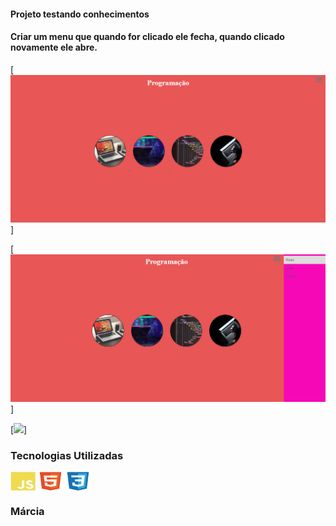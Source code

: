 #### Projeto testando conhecimentos

#### Criar um menu que quando for clicado ele fecha, quando clicado novamente ele abre.

[<img src="img/tela1.png">]

[<img src="img/tela2.png">]


[<img src="img/tela-projeto-desafio-programção.gif">]

### Tecnologias Utilizadas 

 <img align="center" alt="Js" height="30" width="40" src="https://raw.githubusercontent.com/devicons/devicon/master/icons/javascript/javascript-plain.svg">

  <img align="center" alt="HTML" height="30" width="40" src="https://raw.githubusercontent.com/devicons/devicon/master/icons/html5/html5-original.svg">
  <img align="center" alt="CSS" height="30" width="40" src="https://raw.githubusercontent.com/devicons/devicon/master/icons/css3/css3-original.svg">
  

### Márcia 
